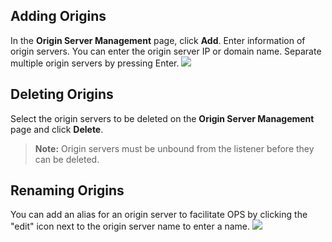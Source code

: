 ## Adding Origins
In the **Origin Server Management** page, click **Add**. Enter information of origin servers. You can enter the origin server IP or domain name. Separate multiple origin servers by pressing Enter.
![](https://main.qcloudimg.com/raw/71eb8fcf44584b21e857e83d1bcdfd77.png)

## Deleting Origins 
Select the origin servers to be deleted on the **Origin Server Management** page and click **Delete**.
>**Note:** Origin servers must be unbound from the listener before they can be deleted.

## Renaming Origins
You can add an alias for an origin server to facilitate OPS by clicking the "edit" icon next to the origin server name to enter a name.
![](https://main.qcloudimg.com/raw/5f7d3b0039fd52f35480e76b3b244a6d.png)
